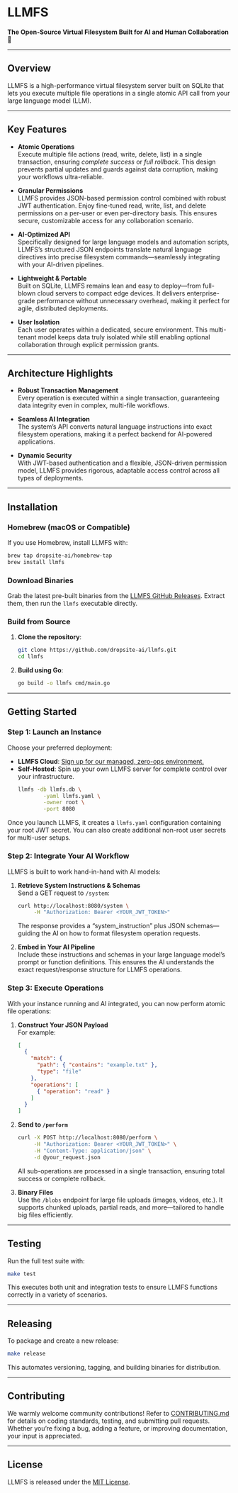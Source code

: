 # LLMFS

**The Open-Source Virtual Filesystem Built for AI and Human Collaboration 🤝**

---

## Overview

LLMFS is a high-performance virtual filesystem server built on SQLite that lets you execute multiple file operations in a single atomic API call from your large language model (LLM).

---

## Key Features

- **Atomic Operations**  
  Execute multiple file actions (read, write, delete, list) in a single transaction, ensuring *complete success* or *full rollback*. This design prevents partial updates and guards against data corruption, making your workflows ultra-reliable.

- **Granular Permissions**  
  LLMFS provides JSON-based permission control combined with robust JWT authentication. Enjoy fine-tuned read, write, list, and delete permissions on a per-user or even per-directory basis. This ensures secure, customizable access for any collaboration scenario.

- **AI-Optimized API**  
  Specifically designed for large language models and automation scripts, LLMFS’s structured JSON endpoints translate natural language directives into precise filesystem commands—seamlessly integrating with your AI-driven pipelines.

- **Lightweight & Portable**  
  Built on SQLite, LLMFS remains lean and easy to deploy—from full-blown cloud servers to compact edge devices. It delivers enterprise-grade performance without unnecessary overhead, making it perfect for agile, distributed deployments.

- **User Isolation**  
  Each user operates within a dedicated, secure environment. This multi-tenant model keeps data truly isolated while still enabling optional collaboration through explicit permission grants.

---

## Architecture Highlights

- **Robust Transaction Management**  
  Every operation is executed within a single transaction, guaranteeing data integrity even in complex, multi-file workflows.

- **Seamless AI Integration**  
  The system’s API converts natural language instructions into exact filesystem operations, making it a perfect backend for AI-powered applications.

- **Dynamic Security**  
  With JWT-based authentication and a flexible, JSON-driven permission model, LLMFS provides rigorous, adaptable access control across all types of deployments.

---

## Installation

### Homebrew (macOS or Compatible)

If you use Homebrew, install LLMFS with:
```bash
brew tap dropsite-ai/homebrew-tap
brew install llmfs
```

### Download Binaries

Grab the latest pre-built binaries from the [LLMFS GitHub Releases](https://github.com/dropsite-ai/llmfs/releases). Extract them, then run the `llmfs` executable directly.

### Build from Source

1. **Clone the repository**:
   ```bash
   git clone https://github.com/dropsite-ai/llmfs.git
   cd llmfs
   ```
2. **Build using Go**:
   ```bash
   go build -o llmfs cmd/main.go
   ```

---

## Getting Started

### Step 1: Launch an Instance

Choose your preferred deployment:

- **LLMFS Cloud**: [Sign up for our managed, zero-ops environment.](https://llmfs.com/cloud.html)
- **Self-Hosted**: Spin up your own LLMFS server for complete control over your infrastructure.
  ```bash
  llmfs -db llmfs.db \
          -yaml llmfs.yaml \
          -owner root \
          -port 8080
  ```

Once you launch LLMFS, it creates a `llmfs.yaml` configuration containing your root JWT secret. You can also create additional non-root user secrets for multi-user setups.

### Step 2: Integrate Your AI Workflow

LLMFS is built to work hand-in-hand with AI models:

1. **Retrieve System Instructions & Schemas**  
   Send a GET request to `/system`:
   ```bash
   curl http://localhost:8080/system \
        -H "Authorization: Bearer <YOUR_JWT_TOKEN>"
   ```
   The response provides a “system_instruction” plus JSON schemas—guiding the AI on how to format filesystem operation requests.

2. **Embed in Your AI Pipeline**  
   Include these instructions and schemas in your large language model’s prompt or function definitions. This ensures the AI understands the exact request/response structure for LLMFS operations.

### Step 3: Execute Operations

With your instance running and AI integrated, you can now perform atomic file operations:

1. **Construct Your JSON Payload**  
   For example:
   ```json
   [
     {
       "match": {
         "path": { "contains": "example.txt" },
         "type": "file"
       },
       "operations": [
         { "operation": "read" }
       ]
     }
   ]
   ```

2. **Send to `/perform`**  
   ```bash
   curl -X POST http://localhost:8080/perform \
        -H "Authorization: Bearer <YOUR_JWT_TOKEN>" \
        -H "Content-Type: application/json" \
        -d @your_request.json
   ```
   All sub-operations are processed in a single transaction, ensuring total success or complete rollback.

3. **Binary Files**  
   Use the `/blobs` endpoint for large file uploads (images, videos, etc.). It supports chunked uploads, partial reads, and more—tailored to handle big files efficiently.

---

## Testing

Run the full test suite with:

```bash
make test
```

This executes both unit and integration tests to ensure LLMFS functions correctly in a variety of scenarios.

---

## Releasing

To package and create a new release:

```bash
make release
```

This automates versioning, tagging, and building binaries for distribution.

---

## Contributing

We warmly welcome community contributions! Refer to [CONTRIBUTING.md](CONTRIBUTING.md) for details on coding standards, testing, and submitting pull requests. Whether you’re fixing a bug, adding a feature, or improving documentation, your input is appreciated.

---

## License

LLMFS is released under the [MIT License](LICENSE).